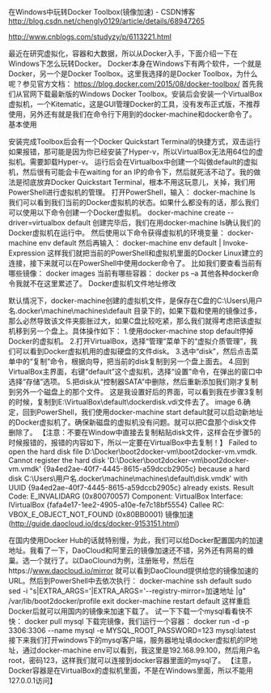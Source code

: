 在Windows中玩转Docker Toolbox(镜像加速) - CSDN博客 http://blog.csdn.net/chengly0129/article/details/68947265

http://www.cnblogs.com/studyzy/p/6113221.html

最近在研究虚拟化，容器和大数据，所以从Docker入手，下面介绍一下在Windows下怎么玩转Docker。
Docker本身在Windows下有两个软件，一个就是Docker，另一个是Docker Toolbox。这里我选择的是Docker Toolbox，为什么呢？参见官方文档：
https://blog.docker.com/2015/08/docker-toolbox/
首先我们从官网下载最新版的Windows Docker Toolbox。安装后会安装一个VirtualBox虚拟机，一个Kitematic，这是GUI管理Docker的工具，没有发布正式版，不推荐使用，另外还有就是我们在命令行下用到的docker-machine和docker命令了。
基本使用

安装完成Toolbox后会有一个Docker Quickstart Terminal的快捷方式，双击运行如果报错，那可能是因为你已经安装了Hyper-v，所以VirtualBox无法用64位的虚拟机。需要卸载Hyper-v。
运行后会在Virtualbox中创建一个叫做default的虚拟机，然后很有可能会卡在waiting for an IP的命令下，然后就死活不动了。我的做法是彻底放弃Docker Quickstart Terminal，根本不用这玩意儿，关掉，我们用PowerShell进行虚拟机的管理。
打开PowerShell，输入：
docker-machine ls
我们可以看到我们当前的Docker虚拟机的状态。如果什么都没有的话，那么我们可以使用以下命令创建一个Docker虚拟机。
docker-machine create --driver=virtualbox default
创建完毕后，我们在用docker-machine ls确认我们的Docker虚拟机在运行中。
然后使用以下命令获得虚拟机的环境变量：
docker-machine env default
然后再输入：
docker-machine env default | Invoke-Expression
这样我们就把当前的PowerShell和虚拟机里面的Docker Linux建立的连接，接下来就可以在PowerShell中使用docker命令了。
比如我们要查看当前有哪些镜像：
docker images
当前有哪些容器：
docker ps –a
其他各种docker命令我就不在这里累述了。
Docker虚拟机文件地址修改

默认情况下，docker-machine创建的虚拟机文件，是保存在C盘的C:\Users\用户名\.docker\machine\machines\default 目录下的，如果下载和使用的镜像过多，那么必然导致该文件夹膨胀过大，如果C盘比较吃紧，那么我们就得考虑把该虚拟机移到另一个盘上。具体操作如下：
1.使用docker-machine stop default停掉Docker的虚拟机。
2.打开VirtualBox，选择“管理”菜单下的“虚拟介质管理”，我们可以看到Docker虚拟机用的虚拟硬盘的文件disk。
3.选中“disk”，然后点击菜单中的“复制”命令，根据向导，把当前的disk复制到另一个盘上面去。
4.回到VirtualBox主界面，右键“default”这个虚拟机，选择“设置”命令，在弹出的窗口中选择“存储”选项。
5.把disk从“控制器SATA”中删除，然后重新添加我们刚才复制到另外一个磁盘上的那个文件。
这是我设置好后的界面，可以看到我在步骤3复制的时候，复制到E:\VirtualBox\default\dockerdisk.vdi文件去了。
image
6.确定，回到PowerShell，我们使用docker-machine start default就可以启动新地址的Docker虚拟机了。确保新磁盘的虚拟机没有问题。就可以把C盘那个disk文件删除了。
【注意：不要在Window中直接去复制粘贴disk文件，这样会在步骤5的时候报错的，报错的内容如下，所以一定要在VirtualBox中去复制！】
Failed to open the hard disk file D:\Docker\boot2docker-vm\boot2docker-vm.vmdk. Cannot register the hard disk 'D:\Docker\boot2docker-vm\boot2docker-vm.vmdk' {9a4ed2ae-40f7-4445-8615-a59dccb2905c} because a hard disk C:\Users\用户名\.docker\machine\machines\default\disk.vmdk' with UUID {9a4ed2ae-40f7-4445-8615-a59dccb2905c} already exists. Result Code: E_INVALIDARG (0x80070057) Component: VirtualBox Interface: IVirtualBox {fafa4e17-1ee2-4905-a10e-fe7c18bf5554} Callee RC: VBOX_E_OBJECT_NOT_FOUND (0x80BB0001)
镜像加速(http://guide.daocloud.io/dcs/docker-9153151.html)

在国内使用Docker Hub的话就特别慢，为此，我们可以给Docker配置国内的加速地址。我看了一下，DaoCloud和阿里云的镜像加速还不错，另外还有网易的蜂巢。选一个就行了。以DaoClound为例，注册账号，然后在https://www.daocloud.io/mirror 就可以看到DaoClound提供给您的镜像加速的URL。然后到PowerShell中去依次执行：
docker-machine ssh default 
sudo sed -i "s|EXTRA_ARGS='|EXTRA_ARGS='--registry-mirror=加速地址 |g" /var/lib/boot2docker/profile 
exit 
docker-machine restart default
这样重启Docker后就可以用国内的镜像来加速下载了。
试一下下载一个mysql看看快不快：
docker pull mysql
下载完镜像，我们运行一个容器：
docker run -d -p 3306:3306 --name mysql -e MYSQL_ROOT_PASSWORD=123 mysql:latest
接下来我们打开windows下的mysql客户端，服务器地址填docker虚拟机的IP地址，通过docker-machine env可以看到，我这里是192.168.99.100，然后用户名root，密码123，这样我们就可以连接到docker容器里面的mysql了。
【注意，Docker容器是在VirtualBox的虚拟机里面，不是在Windows里面，所以不能用127.0.0.1访问】